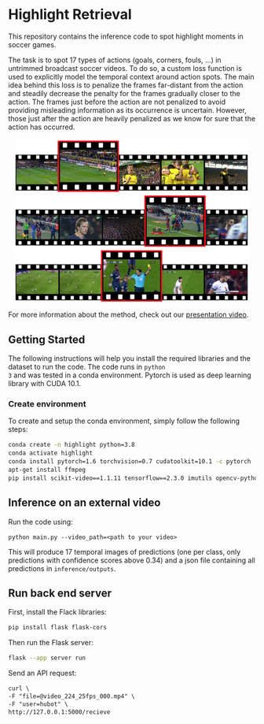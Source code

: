 # Highlight Retrieval

This repository contains the inference code to spot highlight moments in soccer games.

The task is to spot 17 types of actions (goals, corners, fouls, ...) in untrimmed broadcast soccer videos. To do so, a custom loss function is used to explicitly model the temporal context around action spots. The main idea behind this loss is to penalize the frames far-distant from the action and steadily decrease the penalty for the frames gradually closer to the action. The frames just before the action are not penalized to avoid providing misleading information as its occurrence is uncertain. However, those just after the action are heavily penalized as we know for sure that the action has occurred.

<p align="center"><img src="img/Abstract.png" width="480"></p>

For more information about the method, check out our [presentation video](https://www.youtube.com/watch?v=51cyRDcmO00).
</a>


## Getting Started

The following instructions will help you install the required libraries and the dataset to run the code. The code runs in <code>python 3</code> and was tested in a conda environment. Pytorch is used as deep learning library with CUDA 10.1. 


### Create environment

To create and setup the conda environment, simply follow the following steps:

```bash
conda create -n highlight python=3.8
conda activate highlight
conda install pytorch=1.6 torchvision=0.7 cudatoolkit=10.1 -c pytorch
apt-get install ffmpeg
pip install scikit-video==1.1.11 tensorflow==2.3.0 imutils opencv-python==3.4.11.41 SoccerNet moviepy==1.0.3 scikit-learn==0.24.2 ffmpy flask
```


## Inference on an external video

Run the code using:
```
python main.py --video_path=<path to your video>
```

This will produce 17 temporal images of predictions (one per class, only predictions with confidence scores above 0.34) and a json file containing all predictions in <code>inference/outputs</code>.

## Run back end server

First, install the Flack libraries:

```bash
pip install flask flask-cors
```

Then run the Flask server:

```bash
flask --app server run
```

Send an API request:

```
curl \
-F "file=@video_224_25fps_000.mp4" \
-F "user=hubot" \
http://127.0.0.1:5000/recieve 
```
